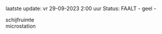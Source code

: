 laatste update: 
vr 29-09-2023  2:00   uur 
Status: FAALT - geel - 
<div class="service Y">schijfruimte</div><div class="service Y">microstation</div>